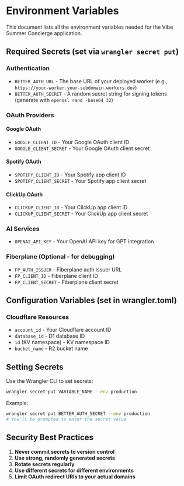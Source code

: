 # Environment Variables

This document lists all the environment variables needed for the Vibe Summer Concierge application.

## Required Secrets (set via `wrangler secret put`)

### Authentication
- `BETTER_AUTH_URL` - The base URL of your deployed worker (e.g., `https://your-worker.your-subdomain.workers.dev`)
- `BETTER_AUTH_SECRET` - A random secret string for signing tokens (generate with `openssl rand -base64 32`)

### OAuth Providers

#### Google OAuth
- `GOOGLE_CLIENT_ID` - Your Google OAuth client ID
- `GOOGLE_CLIENT_SECRET` - Your Google OAuth client secret

#### Spotify OAuth
- `SPOTIFY_CLIENT_ID` - Your Spotify app client ID
- `SPOTIFY_CLIENT_SECRET` - Your Spotify app client secret

#### ClickUp OAuth
- `CLICKUP_CLIENT_ID` - Your ClickUp app client ID
- `CLICKUP_CLIENT_SECRET` - Your ClickUp app client secret

### AI Services
- `OPENAI_API_KEY` - Your OpenAI API key for GPT integration

### Fiberplane (Optional - for debugging)
- `FP_AUTH_ISSUER` - Fiberplane auth issuer URL
- `FP_CLIENT_ID` - Fiberplane client ID
- `FP_CLIENT_SECRET` - Fiberplane client secret

## Configuration Variables (set in wrangler.toml)

### Cloudflare Resources
- `account_id` - Your Cloudflare account ID
- `database_id` - D1 database ID
- `id` (KV namespace) - KV namespace ID
- `bucket_name` - R2 bucket name

## Setting Secrets

Use the Wrangler CLI to set secrets:

```bash
wrangler secret put VARIABLE_NAME --env production
```

Example:
```bash
wrangler secret put BETTER_AUTH_SECRET --env production
# You'll be prompted to enter the secret value
```

## Security Best Practices

1. **Never commit secrets to version control**
2. **Use strong, randomly generated secrets**
3. **Rotate secrets regularly**
4. **Use different secrets for different environments**
5. **Limit OAuth redirect URIs to your actual domains**
